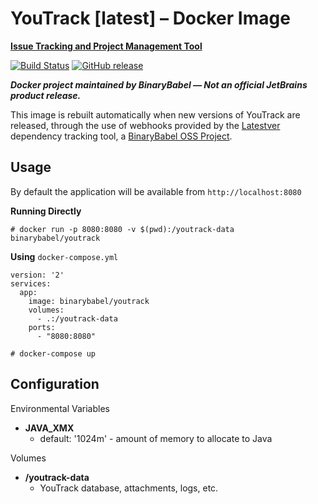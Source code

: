 # YouTrack [latest] – Docker Image

**[Issue Tracking and Project Management Tool](https://www.jetbrains.com/youtrack/)**

[![Build Status](https://travis-ci.org/binarybabel/docker-youtrack.svg?branch=master)](https://travis-ci.org/binarybabel/docker-youtrack) [![GitHub release](https://img.shields.io/github/tag/binarybabel/docker-youtrack.svg)](https://hub.docker.com/r/binarybabel/youtrack/tags/)

**_Docker project maintained by BinaryBabel — Not an official JetBrains product release._**

This image is rebuilt automatically when new versions of YouTrack are released, through the use of webhooks provided by the [Latestver](https://lv.binarybabel.org) dependency tracking tool, a [BinaryBabel OSS Project](https://github.com/binarybabel/latestver#readme).

## Usage

By default the application will be available from `http://localhost:8080`

**Running Directly**

```
# docker run -p 8080:8080 -v $(pwd):/youtrack-data binarybabel/youtrack
```

**Using** `docker-compose.yml`

```
version: '2'
services:
  app:
    image: binarybabel/youtrack
    volumes:
      - .:/youtrack-data
    ports:
      - "8080:8080"

```

```
# docker-compose up
```

## Configuration

Environmental Variables

* __JAVA\_XMX__
  * default: '1024m' - amount of memory to allocate to Java

Volumes

* __/youtrack-data__
  * YouTrack database, attachments, logs, etc.
